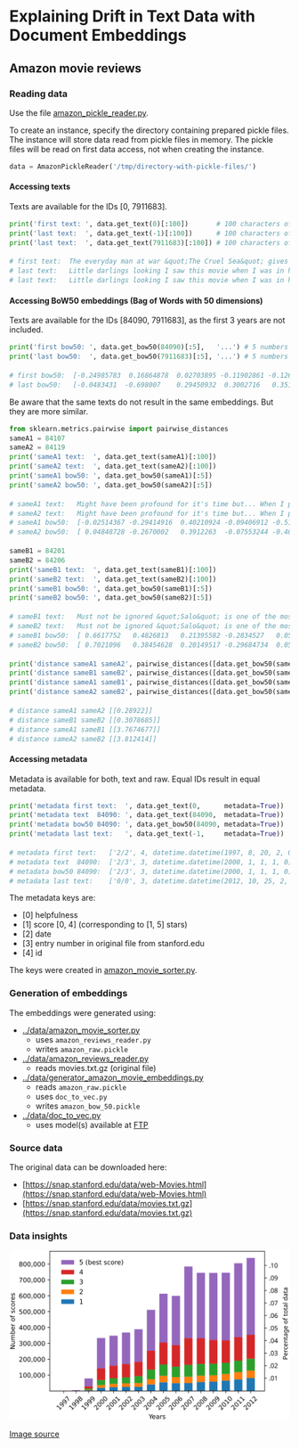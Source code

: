 # Explaining Drift in Text Data with Document Embeddings

## Amazon movie reviews

### Reading data

Use the file [amazon_pickle_reader.py](../data/amazon_pickle_reader.py).

To create an instance, specify the directory containing prepared pickle files.
The instance will store data read from pickle files in memory.
The pickle files will be read on first data access, not when creating the instance.

```python
data = AmazonPickleReader('/tmp/directory-with-pickle-files/')

```

#### Accessing texts

Texts are available for the IDs [0, 7911683].

```python
print('first text: ', data.get_text(0)[:100])       # 100 characters of first text
print('last text:  ', data.get_text(-1)[:100])      # 100 characters of last text
print('last text:  ', data.get_text(7911683)[:100]) # 100 characters of last text

# first text:  The everyday man at war &quot;The Cruel Sea&quot; gives an excellent account of the real war at sea,
# last text:   Little darlings looking I saw this movie when I was in high school and loved Tatum O'neal and Kristy
# last text:   Little darlings looking I saw this movie when I was in high school and loved Tatum O'neal and Kristy
```

#### Accessing BoW50 embeddings (Bag of Words with 50 dimensions)

Texts are available for the IDs [84090, 7911683], as the first 3 years are not included.

```python
print('first bow50: ', data.get_bow50(84090)[:5],   '...') # 5 numbers of first bow50
print('last bow50:  ', data.get_bow50(7911683)[:5], '...') # 5 numbers of last bow50

# first bow50:  [-0.24985783  0.16864878  0.02703895 -0.11902861 -0.12623635] ...
# last bow50:   [-0.0483431  -0.698007    0.29450932  0.3002716   0.35189843] ...
```

Be aware that the same texts do not result in the same embeddings.
But they are more similar.

```python
from sklearn.metrics.pairwise import pairwise_distances
sameA1 = 84107
sameA2 = 84119
print('sameA1 text:  ', data.get_text(sameA1)[:100])
print('sameA2 text:  ', data.get_text(sameA2)[:100])
print('sameA1 bow50: ', data.get_bow50(sameA1)[:5])
print('sameA2 bow50: ', data.get_bow50(sameA2)[:5])

# sameA1 text:   Might have been profound for it's time but... When I pay almost 30. for a DVD I expect alot, especia
# sameA2 text:   Might have been profound for it's time but... When I pay almost 30. for a DVD I expect alot, especia
# sameA1 bow50:  [-0.02514367 -0.29414916  0.40210924 -0.09406912 -0.51019126]
# sameA2 bow50:  [ 0.04848728 -0.2670002   0.3912263  -0.07553244 -0.46337175]
    
sameB1 = 84201
sameB2 = 84206
print('sameB1 text:  ', data.get_text(sameB1)[:100])
print('sameB2 text:  ', data.get_text(sameB2)[:100])
print('sameB1 bow50: ', data.get_bow50(sameB1)[:5])
print('sameB2 bow50: ', data.get_bow50(sameB2)[:5])

# sameB1 text:   Must not be ignored &quot;Salo&quot; is one of the most controversial and debatable films of the cen
# sameB2 text:   Must not be ignored &quot;Salo&quot; is one of the most controversial and debatable films of the cen
# sameB1 bow50:  [ 0.6617752   0.4826813   0.21395582 -0.2834527   0.05723236]
# sameB2 bow50:  [ 0.7021096   0.38454628  0.20149517 -0.29684734  0.05091358]
    
print('distance sameA1 sameA2', pairwise_distances([data.get_bow50(sameA1)], [data.get_bow50(sameA2)]))
print('distance sameB1 sameB2', pairwise_distances([data.get_bow50(sameB1)], [data.get_bow50(sameB2)]))
print('distance sameA1 sameB1', pairwise_distances([data.get_bow50(sameA1)], [data.get_bow50(sameB1)]))
print('distance sameA2 sameB2', pairwise_distances([data.get_bow50(sameA2)], [data.get_bow50(sameB2)]))

# distance sameA1 sameA2 [[0.28922]]
# distance sameB1 sameB2 [[0.3078685]]
# distance sameA1 sameB1 [[3.7674677]]
# distance sameA2 sameB2 [[3.812414]]
```

#### Accessing metadata

Metadata is available for both, text and raw.
Equal IDs result in equal metadata.

```python
print('metadata first text:  ', data.get_text(0,      metadata=True))
print('metadata text  84090: ', data.get_text(84090,  metadata=True))
print('metadata bow50 84090: ', data.get_bow50(84090, metadata=True))
print('metadata last text:   ', data.get_text(-1,     metadata=True))

# metadata first text:   ['2/2', 4, datetime.datetime(1997, 8, 20, 2, 0), 2381344, 0]
# metadata text  84090:  ['2/3', 3, datetime.datetime(2000, 1, 1, 1, 0), 1771, 84090]
# metadata bow50 84090:  ['2/3', 3, datetime.datetime(2000, 1, 1, 1, 0), 1771, 84090]
# metadata last text:    ['0/0', 3, datetime.datetime(2012, 10, 25, 2, 0), 7908990, 7911683]
```

The metadata keys are:

- [0] helpfulness
- [1] score [0, 4] (corresponding to [1, 5] stars)
- [2] date
- [3] entry number in original file from stanford.edu
- [4] id

The keys were created in [amazon_movie_sorter.py](https://github.com/EML4U/ExplainingDriftTextEmbeddings/blob/a9d833ba28fb46959901d081b44338f3c8499ec9/data/amazon_movie_sorter.py#L30).

### Generation of embeddings

The embeddings were generated using:

- [../data/amazon_movie_sorter.py](../data/amazon_movie_sorter.py)
    - uses `amazon_reviews_reader.py`
    - writes `amazon_raw.pickle`
- [../data/amazon_reviews_reader.py](../data/amazon_reviews_reader.py)
    - reads movies.txt.gz (original file)
- [../data/generator_amazon_movie_embeddings.py](../data/generator_amazon_movie_embeddings.py)
    - reads `amazon_raw.pickle`
    - uses `doc_to_vec.py`
    - writes `amazon_bow_50.pickle`
- [../data/doc_to_vec.py](../data/doc_to_vec.py)
    - uses model(s) available at [FTP](https://hobbitdata.informatik.uni-leipzig.de/EML4U/2021-05-17-Amazon-Doc2Vec/)

### Source data

The original data can be downloaded here:

- [https://snap.stanford.edu/data/web-Movies.html](https://snap.stanford.edu/data/web-Movies.html)
- [https://snap.stanford.edu/data/movies.txt.gz](https://snap.stanford.edu/data/movies.txt.gz)

### Data insights

![](images/amazon_movie_reviews-overview.svg)

[Image source](https://github.com/EML4U/Drift-detector-comparison/tree/main/figures/amazon-overview)
